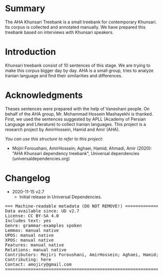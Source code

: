 # Summary

The AHA Khunsari Treebank is a small treebank for contemporary Khunsari. Its corpus is collected and annotated manually. We have prepared this treebank based on interviews with Khunsari speakers.


# Introduction

Khunsari treebank consist of 10 sentences of this stage. We are trying to make this corpus bigger day by day.
AHA is a small group, tries to analyze Iranian language and find their similarities and differences.


# Acknowledgments

Theses sentences were prepared with the help of Vaneshani people. On behalf of the AHA group, Mr. Mohammad Hossein Mashayekhi is thanked.
First, we used the sentences suggested by APLL (Academy of Persian Language and Literature) to collect Iranian languages.
This project is a research project by AmirHossein, Hamid and Amir (AHA).

*You can use this structure to refer to this project:*
* Mojiri Foroushani, AmirHossein; Aghaei, Hamid; Ahmadi, Amir (2020): "AHA Khunsari dependency treebank", Universal dependencies (universaldependencies.org)


# Changelog

* 2020-11-15 v2.7
  * Initial release in Universal Dependencies.


<pre>
=== Machine-readable metadata (DO NOT REMOVE!) ================================
Data available since: UD v2.7
License: CC BY-SA 4.0
Includes text: yes
Genre: grammar-examples spoken
Lemmas: manual native
UPOS: manual native
XPOS: manual native
Features: manual native
Relations: manual native
Contributors: Mojiri Foroushani, AmirHossein; Aghaei, Hamid; Ahmadi, Amir
Contributing: here
Contact: amojiry@gmail.com
===============================================================================
</pre>
